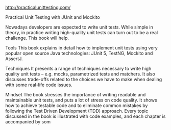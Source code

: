
http://practicalunittesting.com/



Practical Unit Testing with JUnit and Mockito



Nowadays developers are expected to write unit tests. While simple in theory, in practice writing high-quality unit tests can turn out to be a real challenge. This book will help.


Tools
This book explains in detail how to implement unit tests using very popular open source Java technologies: JUnit 5, TestNG, Mockito and AssertJ.




Techniques
It presents a range of techniques necessary to write high quality unit tests – e.g. mocks, parametrized tests and matchers. It also discusses trade-offs related to the choices we have to make when dealing with some real-life code issues.

Mindset
The book stresses the importance of writing readable and maintainable unit tests, and puts a lot of stress on code quality. It shows how to achieve testable code and to eliminate common mistakes by following the Test Driven Development (TDD) approach. Every topic discussed in the book is illustrated with code examples, and each chapter is accompanied by som













